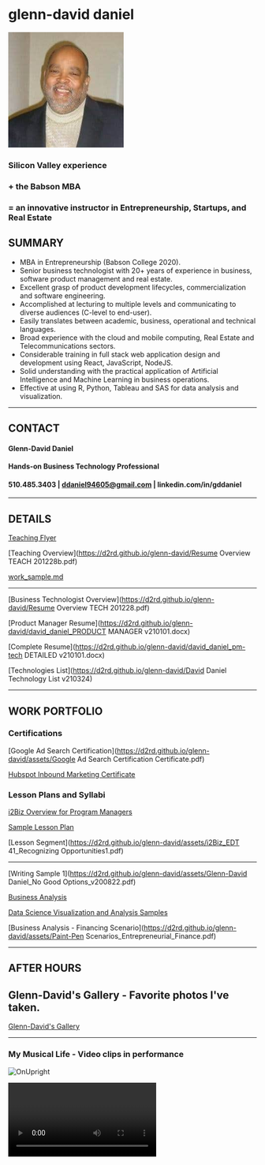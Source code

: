 # glenn-david daniel

![Headshot](./DD-Bizhead_234x234.jpg "Glenn-David Daniel")

### Silicon Valley experience 

### + the Babson MBA 

### = an innovative instructor in Entrepreneurship, Startups, and Real Estate

## SUMMARY
*	MBA in Entrepreneurship (Babson College 2020).
*	Senior business technologist with 20+ years of experience in business, software product management and real estate.
*	Excellent grasp of product development lifecycles, commercialization and software engineering.
*	Accomplished at lecturing to multiple levels and communicating to diverse audiences (C-level to end-user).
*	Easily translates between academic, business, operational and technical languages.  
*	Broad experience with the cloud and mobile computing, Real Estate and Telecommunications sectors.
*	Considerable training in full stack web application design and development using React, JavaScript, NodeJS.
*	Solid understanding with the practical application of Artificial Intelligence and Machine Learning in business operations.
*	Effective at using R, Python, Tableau and SAS for data analysis and visualization.

---

## CONTACT
#### Glenn-David Daniel
#### Hands-on Business Technology Professional
#### 510.485.3403 | ddaniel94605@gmail.com | linkedin.com/in/gddaniel
---

## DETAILS
[Teaching Flyer](https://d2rd.github.io/glenn-david/Glenn-David_Daniel_TEACH_Flyer_v210319.pdf)

[Teaching Overview](https://d2rd.github.io/glenn-david/Resume Overview TEACH 201228b.pdf)

[work_sample.md](https://dwrd.github.io/glenn-david/assets/work_samples/work_sample.md)

---

[Business Technologist Overview](https://d2rd.github.io/glenn-david/Resume Overview TECH 201228.pdf)

[Product Manager Resume](https://d2rd.github.io/glenn-david/david_daniel_PRODUCT MANAGER v210101.docx)

[Complete Resume](https://d2rd.github.io/glenn-david/david_daniel_pm-tech DETAILED v210101.docx)

[Technologies List](https://d2rd.github.io/glenn-david/David Daniel Technology List v210324)

<!-- [Curriculm Vitae](https://d2rd.github.io/glenn-david/) -->

---

## WORK PORTFOLIO
<!-- Links -->
### Certifications
[Google Ad Search Certification](https://d2rd.github.io/glenn-david/assets/Google Ad Search Certification Certificate.pdf)

[Hubspot Inbound Marketing Certificate](https://d2rd.github.io/glenn-david/assets/GDDaniel_Inbound_Marketing_Certificate.pdf)

### Lesson Plans and Syllabi
[i2Biz Overview for Program Managers](https://d2rd.github.io/glenn-david/assets/i2Biz_Program_Overview_2014.pdf)

[Sample Lesson Plan](https://d2rd.github.io/glenn-david/assets/Sample_Lesson_Plan_2014_Glenn-David_Daniel.pdf)

[Lesson Segment](https://d2rd.github.io/glenn-david/assets/i2Biz_EDT 41_Recognizing Opportunities1.pdf)

<!-- [Lecture Overviews](https://d2rd.github.io/glenn-david/) -->

---

[Writing Sample 1](https://d2rd.github.io/glenn-david/assets/Glenn-David Daniel_No Good Options_v200822.pdf)

[Business Analysis](https://d2rd.github.io/glenn-david/)

[Data Science Visualization and Analysis Samples](https://d2rd.github.io/glenn-david/)

<!-- [Sample Developer Projects](https://d2rd.github.io/glenn-david/" Work completed as an apprentice at the Lambda School for Computer Science and Learners Guild.") -->

[Business Analysis - Financing Scenario](https://d2rd.github.io/glenn-david/assets/Paint-Pen Scenarios_Entrepreneurial_Finance.pdf)

---

## AFTER HOURS
## Glenn-David's Gallery - Favorite photos I've taken.
[Glenn-David's Gallery](https://d2rd.github.io/glenn-david/)

<!-- 
![Headshot](https://d2rd.github.io/glenn-david/assets/videos/DD Lecturing At UC.jpg "Lecturing at Cal")
![Headshot](https://d2rd.github.io/glenn-david/assets/videos/DD_Downtown.png "DD Downtown")
![Headshot](https://d2rd.github.io/glenn-david/assets/videos/Class_is_Over.jpg "Class is over!")
![Headshot](https://d2rd.github.io/glenn-david/assets/videos/Me At Babson Wall 2015 "Babson Wall"
![Headshot](https://d2rd.github.io/glenn-david/assets/videos/Crotin_on_Hudson_Dam.jpg "Crotin on Hudson Dam NY")
![Headshot](https://d2rd.github.io/glenn-david/assets/videos/Serenity_at_Yosemite.jpg "Serenity_at_Yosemite.jpg")
![Headshot](./DD-Bizhead_234x234.jpg "Glenn-David Daniel") 
-->

---

### My Musical Life - Video clips in performance
![OnUpright](https://d2rd.github.io/glenn-david/assets/videos/Groovin_Hard.jpg "Groovin Hard")

![SFBAAAM Concert](https://d2rd.github.io/glenn-david/assets/videos/David_Solos_at_SFBAAAM_concert_2007.mp4 "In Concert at SFBAAAM")

